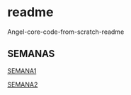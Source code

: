 # readme
Angel-core-code-from-scratch-readme

## SEMANAS
[SEMANA1](https://github.com/Anghemongt/Angel-core-code-from-scratch-readme/blob/main/SEMANA%201)

[SEMANA2](https://github.com/Anghemongt/Angel-core-code-from-scratch-readme/blob/main/SEMANA%202.md)













